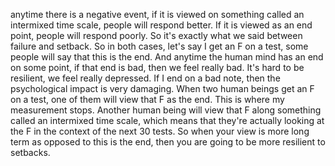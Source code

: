  anytime there is a negative event, if it is viewed on something called an intermixed time scale, people will respond better. If it is viewed as an end point, people will respond poorly. So it's exactly what we said between failure and setback. So in both cases, let's say I get an F on a test, some people will say that this is the end. And anytime the human mind has an end on some point, if that end is bad, then we feel really bad. It's hard to be resilient, we feel really depressed. If I end on a bad note, then the psychological impact is very damaging. When two human beings get an F on a test, one of them will view that F as the end. This is where my measurement stops. Another human being will view that F along something called an intermixed time scale, which means that they're actually looking at the F in the context of the next 30 tests. So when your view is more long term as opposed to this is the end, then you are going to be more resilient to setbacks.